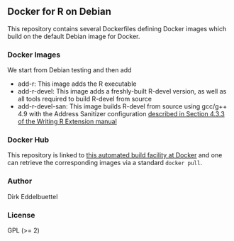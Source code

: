 
## Docker for R on Debian

This repository contains several Dockerfiles defining Docker images which
build on the default Debian image for Docker. 

### Docker Images

We start from Debian testing and then add

* add-r:  This image adds the R executable
* add-r-devel: This image adds a freshly-built R-devel version, as well as
all tools required to build R-devel from source
* add-r-devel-san: This image builds R-devel from source using gcc/g++ 4.9
with the Address Sanitizer configuration [described in Section 4.3.3 of the
Writing R Extension manual](http://cran.rstudio.com/doc/manuals/r-devel/R-exts.html#Using-Address-Sanitizer)

### Docker Hub

This repository is linked to 
[this automated build facility at Docker](https://registry.hub.docker.com/u/eddelbuettel/docker-debian-r/)
and one can retrieve the corresponding images via a standard `docker pull`.

### Author

Dirk Eddelbuettel

### License

GPL (>= 2)

